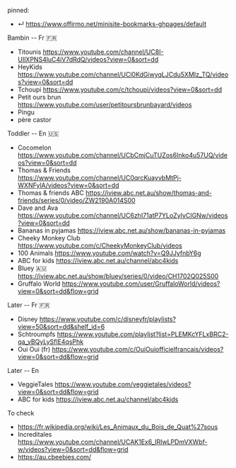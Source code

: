 
pinned:
- ↵ https://www.offirmo.net/minisite-bookmarks-ghpages/default


Bambin -- Fr 🇫🇷
- Titounis            https://www.youtube.com/channel/UC8I-UIlXPNS4luC4iV7dRdQ/videos?view=0&sort=dd
- HeyKids             https://www.youtube.com/channel/UCl0KdGiwyqLJCdu5XMIz_TQ/videos?view=0&sort=dd
- Tchoupi             https://www.youtube.com/c/tchoupi/videos?view=0&sort=dd
- Petit ours brun     https://www.youtube.com/user/petitoursbrunbayard/videos
- Pingu
- père castor


Toddler -- En 🇺🇸
- Cocomelon           https://www.youtube.com/channel/UCbCmjCuTUZos6Inko4u57UQ/videos?view=0&sort=dd
- Thomas & Friends    https://www.youtube.com/channel/UC0qrcKuayvbMtPj-WXNFylA/videos?view=0&sort=dd
- Thomas & friends ABC https://iview.abc.net.au/show/thomas-and-friends/series/0/video/ZW2190A014S00
- Dave and Ava        https://www.youtube.com/channel/UC6zhI71atP7YLoZyIyCIGNw/videos?view=0&sort=dd
- Bananas in pyjamas  https://iview.abc.net.au/show/bananas-in-pyjamas
- Cheeky Monkey Club  https://www.youtube.com/c/CheekyMonkeyClub/videos
- 100 Animals         https://www.youtube.com/watch?v=Q9JJyfnbY6g
- ABC for kids        https://iview.abc.net.au/channel/abc4kids
- Bluey 🇦🇺            https://iview.abc.net.au/show/bluey/series/0/video/CH1702Q025S00
- Gruffalo World      https://www.youtube.com/user/GruffaloWorld/videos?view=0&sort=dd&flow=grid


Later -- Fr 🇫🇷
- Disney              https://www.youtube.com/c/disneyfr/playlists?view=50&sort=dd&shelf_id=6
- Schtroumpfs         https://www.youtube.com/playlist?list=PLEMKcYFLxBRC2-qa_vBQyLySflE4qsPhk
- Oui Oui (fr)        https://www.youtube.com/c/OuiOuiofficielfrancais/videos?view=0&sort=dd&flow=grid


Later -- En
- VeggieTales https://www.youtube.com/veggietales/videos?view=0&sort=dd&flow=grid
- ABC for kids         https://iview.abc.net.au/channel/abc4kids


To check
- https://fr.wikipedia.org/wiki/Les_Animaux_du_Bois_de_Quat%27sous
- Increditales https://www.youtube.com/channel/UCAK1Ex6_IRIwLPDmVXWbf-w/videos?view=0&sort=dd&flow=grid
- https://au.cbeebies.com/

